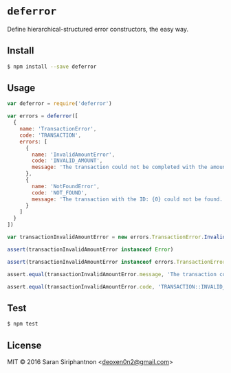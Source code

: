 # `deferror`

Define hierarchical-structured error constructors, the easy way.

## Install

```bash
$ npm install --save deferror
```

## Usage

```js
var deferror = require('deferror')

var errors = deferror([
  {
    name: 'TransactionError',
    code: 'TRANSACTION',
    errors: [
      {
        name: 'InvalidAmountError',
        code: 'INVALID_AMOUNT',
        message: 'The transaction could not be completed with the amount {0} USD specified. The amount exceeds your balance of {1} USD.'
      },
      {
        name: 'NotFoundError',
        code: 'NOT_FOUND',
        message: 'The transaction with the ID: {0} could not be found.'
      }
    ]
  }
])

var transactionInvalidAmountError = new errors.TransactionError.InvalidAmountError(120, 100)

assert(transactionInvalidAmountError instanceof Error)

assert(transactionInvalidAmountError instanceof errors.TransactionError.InvalidAmountError)

assert.equal(transactionInvalidAmountError.message, 'The transaction could not be completed with the amount 120 USD specified. The amount exceeds your balance of 100 USD.')

assert.equal(transactionInvalidAmountError.code, 'TRANSACTION::INVALID_AMOUNT')
```

## Test

```bash
$ npm test
```

## License

MIT &copy; 2016 Saran Siriphantnon &lt;deoxen0n2@gmail.com&gt;
